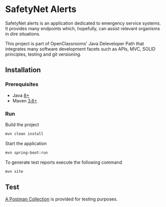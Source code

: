 # SafetyNet Alerts

SafetyNet alerts is an application dedicated to emergency service systems. It provides many endpoints which, hopefully, can assist relevant organisms in dire situations.

This project is part of OpenClassrooms' Java Deleveloper Path that integrates many software development facets such as APIs, MVC, SOLID principles, testing and git versioning.

## Installation

### Prerequisites

- Java [8+](https://adoptopenjdk.net/?variant=openjdk8&jvmVariant=hotspot)
- Maven [3.6+](https://maven.apache.org/download.cgi)

### Run

Build the project

```bash
mvn clean install
```
Start the application

```bash
mvn spring-boot:run
```

To generate test reports execute the following command

```bash
mvn site
```

## Test
[A Postman Collection](SafetyNet%20Alerts.postman_collection.json) is provided for testing purposes.
